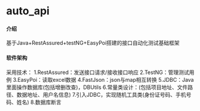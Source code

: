 # auto_api

#### 介绍
基于Java+RestAssured+testNG+EasyPoi搭建的接口自动化测试基础框架

#### 软件架构
采用技术：
   1.RestAssured：发送接口请求/接收接口响应
   2.TestNG：管理测试用例
   3.EasyPoi：读取excel数据
   4.FastJson：json与map相互转换
   5.JDBC：Java里面操作数据库(包括增删改查)，DBUtils
   6.常量类设计：(包括项目地址、文件路径、数据地址、用户名信息)
   7.引入JDBC，实现随机工具类(身份证号码、手机号码、姓名)
   8.数据库断言

